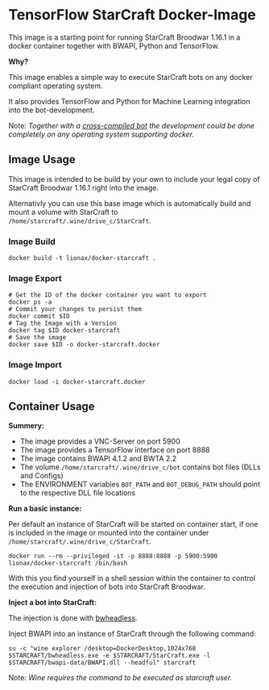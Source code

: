 # TensorFlow StarCraft Docker-Image

This image is a starting point for running StarCraft Broodwar 1.16.1 in a docker container together with BWAPI, Python and TensorFlow.

**Why?**

This image enables a simple way to execute StarCraft bots on any docker compliant operating system.

It also provides TensorFlow and Python for Machine Learning integration into the bot-development.

Note: *Together with a [cross-compiled bot]() the development could be done completely on any operating system supporting docker.*

## Image Usage

This image is intended to be build by your own to include your legal copy of StarCraft Broodwar 1.16.1 right into the image.

Alternativly you can use this base image which is automatically build and mount a volume with StarCraft to `/home/starcraft/.wine/drive_c/StarCraft`.

### Image Build

```
docker build -t lionax/docker-starcraft .
```

### Image Export

```
# Get the ID of the docker container you want to export
docker ps -a
# Commit your changes to persist them
docker commit $ID
# Tag the Image with a Version
docker tag $ID docker-starcraft
# Save the image
docker save $ID -o docker-starcraft.docker
```

### Image Import

```
docker load -i docker-starcraft.docker
```

## Container Usage

**Summery:**

* The image provides a VNC-Server on port 5900
* The image provides a TensorFlow interface on port 8888
* The image contains BWAPI 4.1.2 and BWTA 2.2
* The volume `/home/starcraft/.wine/drive_c/bot` contains bot files (DLLs and Configs)
* The ENVIRONMENT variables `BOT_PATH` and `BOT_DEBUG_PATH` should point to the respective DLL file locations

**Run a basic instance:**

Per default an instance of StarCraft will be started on container start, if one is included in the image or mounted into the container under `/home/starcraft/.wine/drive_c/StarCraft`.

```
docker run --rm --privileged -it -p 8888:8888 -p 5900:5900 lionax/docker-starcraft /bin/bash
```

With this you find yourself in a shell session within the container to control the execution and injection of bots into StarCraft Broodwar.

**Inject a bot into StarCraft:**

The injection is done with [bwheadless](https://github.com/tscmoo/bwheadless).

Inject BWAPI into an instance of StarCraft through the following command:

```
su -c "wine explorer /desktop=DockerDesktop,1024x768 $STARCRAFT/bwheadless.exe -e $STARCRAFT/StarCraft.exe -l $STARCRAFT/bwapi-data/BWAPI.dll --headful" starcraft
```

Note: *Wine requires the command to be executed as starcraft user.*
